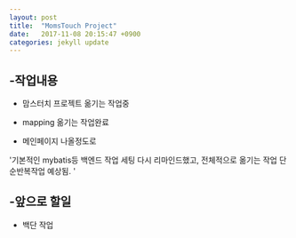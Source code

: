 ```yaml
---
layout: post
title:  "MomsTouch Project"
date:   2017-11-08 20:15:47 +0900
categories: jekyll update
---
```


## -작업내용  

- 맘스터치 프로젝트 옮기는 작업중  

- mapping 옮기는 작업완료  

- 메인페이지 나올정도로              






'기본적인 mybatis등 백엔드 작업 세팅 다시 리마인드했고, 전체적으로 옮기는 작업 단순반복작업 예상됨. '        




## -앞으로 할일

- 백단 작업
